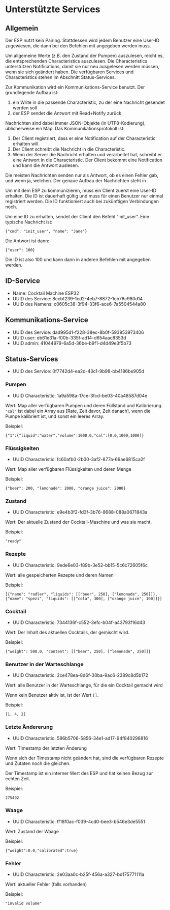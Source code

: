 # Unterstützte Services

## Allgemein

Der ESP nutzt kein Pairing. Stattdessen wird jedem Benutzer eine User-ID zugewiesen, die dann bei den Befehlen mit angegeben werden muss. 

Um allgemeine Werte (z.B. den Zustand der Pumpen) auszulesen, reicht es, die entsprechenden Characteristics auszulesen. Die Characteristics unterstützen Notifications, damit sie nur neu ausgelesen werden müssen, wenn sie sich geändert haben. Die verfügbaren Services und Characteristics stehen im Abschnitt Status-Services.

Zur Kommunikation wird ein Kommunikations-Service benutzt. Der grundlegende Aufbau ist:

1. ein Write in die passende Characteristic, zu der eine Nachricht gesendet werden soll
2. der ESP sendet die Antwort mit Read+Notify zurück

Nachrichten sind dabei immer JSON-Objekte (in UTF8-Kodierung), üblicherweise ein Map. Das Kommunikationsprotokoll ist:

1. Der Client registriert, dass er eine Notification auf der Characteristic erhalten will.
2. Der Client schreibt die Nachricht in die Characteristic.
3. Wenn der Server die Nachricht erhalten und verarbeitet hat, schreibt er eine Antwort in die Characteristic. Der Client bekommt eine Notification und kann die Antwort auslesen.

Die meisten Nachrichten senden nur als Antwort, ob es einen Fehler gab, und wenn ja, welchen. Der genaue Aufbau der Nachrichten steht in [](Befehle.md).

Um mit dem ESP zu kommunizieren, muss ein Client zuerst eine User-ID erhalten. Die ID ist dauerhaft gültig und muss für einen Benutzer nur einmal registriert werden. Die ID funktioniert auch bei zukünftigen Verbindungen noch.

Um eine ID zu erhalten, sendet der Client den Befehl "init_user". Eine typische Nachricht ist:

    {"cmd": "init_user", "name": "Jane"}

Die Antwort ist dann:

    {"user": 100}

Die ID ist also 100 und kann dann in anderen Befehlen mit angegeben werden.

## ID-Service

- Name: Cocktail Machine ESP32
- UUID des Service: 8ccbf239-1cd2-4eb7-8872-1cb76c980d14
- UUID des Namens:  c0605c38-3f94-33f6-ace6-7a5504544a80

## Kommunikations-Service

- UUID des Service: dad995d1-f228-38ec-8b0f-593953973406
- UUID user:        eb61e31a-f00b-335f-ad14-d654aac8353d
- UUID admin:       41044979-6a5d-36be-b9f1-d4d49e3f5b73

## Status-Services

- UUID des Service: 0f7742d4-ea2d-43c1-9b98-bb4186be905d

### Pumpen

- UUID Characteristic: 1a9a598a-17ce-3fcd-be03-40a48587d04e

Wert: Map aller verfügbaren Pumpen und deren Füllstand und Kalibrierung. `"cal"` ist dabei ein Array aus [Rate, Zeit davor, Zeit danach], wenn die Pumpe kalibriert ist, und sonst ein leeres Array.

Beispiel:

    {"1":{"liquid":"water","volume":1000.0,"cal":[0.0,1000,1000]}

### Flüssigkeiten

- UUID Characteristic: fc60afb0-2b00-3af2-877a-69ae6815ca2f

Wert: Map aller verfügbaren Flüssigkeiten und deren Menge

Beispiel:

    {"beer": 200, "lemonade": 2000, "orange juice": 2000}

### Zustand

- UUID Characteristic: e9e4b3f2-fd3f-3b76-8688-088a0671843a

Wert: Der aktuelle Zustand der Cocktail-Maschine und was sie macht.

Beispiel:

    "ready"

### Rezepte

- UUID Characteristic: 9ede6e03-f89b-3e52-bb15-5c6c72605f6c

Wert: alle gespeicherten Rezepte und deren Namen

Beispiel:

    [{"name": "radler", "liquids": [["beer", 250], ["lemonade", 250]]}, {"name": "spezi", "liquids": [["cola", 300], ["orange juice", 100]]}]

### Cocktail

- UUID Characteristic: 7344136f-c552-3efc-b04f-a43793f16d43

Wert: Der Inhalt des aktuellen Cocktails, der gemischt wird.

Beispiel:

    {"weight": 500.0, "content": [["beer", 250], ["lemonade", 250]]}

### Benutzer in der Warteschlange

- UUID Characteristic: 2ce478ea-8d6f-30ba-9ac6-2389c8d5b172

Wert: alle Benutzer in der Warteschlange, für die ein Cocktail gemacht wird

Wenn kein Benutzer aktiv ist, ist der Wert `[]`.

Beispiel:

    [1, 4, 2]

### Letzte Ändererung

- UUID Characteristic: 586b5706-5856-34e1-ad17-94f840298816

Wert: Timestamp der letzten Änderung 

Wenn sich der Timestamp nicht geändert hat, sind die verfügbaren Rezepte und Zutaten noch die gleichen.

Der Timestamp ist ein interner Wert des ESP und hat keinen Bezug zur echten Zeit. 

Beispiel:

    275492

### Waage

- UUID Characteristic: ff18f0ac-f039-4cd0-bee3-b546e3de5551

Wert: Zustand der Waage

Beispiel:

    {"weight":0.0,"calibrated":true}

### Fehler

- UUID Characteristic: 2e03aa0c-b25f-456a-a327-bd175771111a

Wert: aktueller Fehler (falls vorhanden)

Beispiel:

    "invalid volume"
